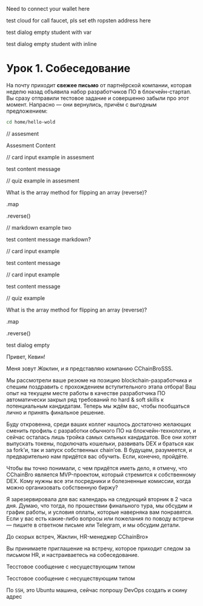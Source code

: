 <!--
{variables}
metamaskBasicSkill=2459994d-33fd-4bb3-8b90-858d874ee5ae;
author1=f3b699cd-2a08-4c2d-af78-d1b149e4297c;
author0=0;
testGoalId=9977d222-1961-45ed-bc0c-3aa0a1eaa649;
{/variables}
-->

<!--{group}-->
<!--{message type=TRANSFER_WALLET|successAnswer=SUCCESS!|wrongAnswer=Error!|amount=0.03|walletAddress="0x68A133aeEb048c687c2e82cFb7ed7CFCD138591c"}-->
<!--{/message}-->
<!--{/group}-->

<!--{group}-->
<!--{message type=CONNECT_WALLET|successDescription=SUCCESS!|wrongAnswer=Error!}-->
Need to connect your wallet here
<!--{/message}-->
<!--{/group}-->

<!--{group}-->
<!--{message type=WEB3_INTERACTIVE_INPUT|web3CommandType=CALL_FAUCET|successAnswer=SUCCESS!|wrongAnswer=Error!|isInteractiveBlockPromotion=true}-->
test cloud for call faucet, pls set eth ropsten address here
<!--{/message}-->
<!--{/group}-->

<!--{group}-->
<!--{message type=DIALOG|authorId=<%author0%>}-->
test dialog empty student with var
<!--{/message}-->
<!--{/group}-->

<!--{group}-->
<!--{message type=DIALOG|authorId=0}-->
test dialog empty student with inline
<!--{/message}-->
<!--{/group}-->

<!--{group}-->
<!--{message type=MARKDOWN}-->

# Урок 1. Собеседование

На почту приходит **свежее письмо** от партнёрской компании, которая неделю назад объявила набор разработчиков ПО в блокчейн-стартап. Вы сразу отправили тестовое задание и совершенно забыли про этот момент. Напрасно — они вернулись, причём с выгодным предложением:

```bash
cd home/hello-wold
```

<!--{/message}-->
<!--{/group}-->

// assesment
<!--{group}-->
<!--{message type=ASSESMENT|totalSeconds=1800|nextButtonText=Check Result}-->
Assesment Content



// card input example in assesment
<!--{insideMessage type=CARD_INPUT|skills=[<%metamaskBasicSkill%>]|successAnswer=success text|wrongAnswer=wrong text|difficulty=EASY|nextButtonText=next btn text|title=test title unused|answers=[1, 2, 3]}-->
test content message
<!--{/insideMessage}-->

// quiz example in assesment
<!--{insideMessage type=QUIZ|skills=[<%metamaskBasicSkill%>]|successAnswer=success text|wrongAnswer=wrong text|difficulty=EASY|nextButtonText=next btn text|title=test title unused|optionType=radio|isInteractiveBlockPromotion=true}-->
What is the array method for flipping an array (reverse)?

<!--{option hint=Wrong option|isCorrect=false}-->
.map
<!--{/option}-->

<!--{option hint=Right option!|isCorrect=true}-->
.reverse()
<!--{/option}-->

<!--{/insideMessage}-->


<!--{/message}-->
<!--{/group}-->


// markdown example two
<!--{group}-->
<!--{message type=MARKDOWN}-->
test content message markdown?
<!--{/message}-->
<!--{/group}-->

// card input example
<!--{group}-->
<!--{message type=GOAL_EVENT|targetGoalId=<%testGoalId%>}-->
test content message
<!--{/message}-->
<!--{/group}-->

// card input example
<!--{group}-->
<!--{message type=CARD_INPUT|skills=[<%metamaskBasicSkill%>]|successAnswer=success text|wrongAnswer=wrong text|difficulty=EASY|nextButtonText=next btn text|title=test title unused|answers=[1, 2, 3]}-->
test content message
<!--{/message}-->
<!--{/group}-->

// quiz example
<!--{group}-->
<!--{message type=QUIZ|skills=[<%metamaskBasicSkill%>]|successAnswer=success text|wrongAnswer=wrong text|difficulty=EASY|nextButtonText=next btn text|title=test title unused|optionType=radio|isInteractiveBlockPromotion=true}-->
What is the array method for flipping an array (reverse)?

<!--{option hint=Wrong option|isCorrect=false}-->
.map
<!--{/option}-->

<!--{option hint=Right option!|isCorrect=true}-->
.reverse()
<!--{/option}-->

<!--{/message}-->
<!--{/group}-->

<!--{group closeGoal=<%testGoalId%>}-->
<!--{message type=DIALOG|authorId=<%author1%>}-->
test dialog empty
<!--{/message}-->
<!--{/group}-->

<!--{group}-->
<!--{message type=DIALOG|authorId=<%author1%>}-->

Привет, Кевин!

Меня зовут _Жаклин_, и я представляю компанию CChainBroSSS.

Мы рассмотрели ваше резюме на позицию blockchain-разработчика и спешим поздравить с прохождением вступительного этапа отбора! Ваш опыт на текущем месте работы в качестве разработчика ПО автоматически закрыл ряд требований по hard & soft skills к потенциальным кандидатам. Теперь мы ждём вас, чтобы пообщаться лично и принять финальное решение.

Буду откровенна, среди ваших коллег нашлось достаточно желающих сменить профиль с разработки обычного ПО на блокчейн-технологии, и сейчас осталась лишь тройка самых сильных кандидатов. Все они хотят выпускать токены, подключать кошельки, развивать DEX и браться как за fork’и, так и запуск собственных chain’ов. В будущем, разумеется, и предварительно нам придётся вас обучить. Если, конечно, пройдёте.

Чтобы вы точно понимали, с чем придётся иметь дело, я отмечу, что CChainBro является MVP-проектом, который стремится к собственному DEX. Кому нужны все эти посредники и болезненные комиссии, когда можно организовать собственную биржу?

Я зарезервировала для вас календарь на следующий вторник в 2 часа дня. Думаю, что тогда, по прошествии финального тура, мы обсудим и график работы, и условия оплаты, которые наверняка вам понравятся. Если у вас есть какие-либо вопросы или пожелания по поводу встречи — пишите в ответном письме или Telegram, и мы обсудим детали.

До скорых встреч, Жаклин, HR-менеджер CChainBro»

Вы принимаете приглашение на встречу, которое приходит следом за письмом HR, и настраиваетесь на собеседование.

<!--{/message}-->
<!--{/group}-->


<!--{group}-->
<!--{message type=UNAVALIBLE_TEST_TYPE|authorId=<%author1%>}-->
Тесстовое сообщение с несуществующим типом
<!--{/message}-->
<!--{/group}-->

<!--{group}-->
<!--{message type=UNAVALIBLE_TEST_TYPE|authorId=<%author1%>}-->
Тесстовое сообщение с несуществующим типом
<!--{/message}-->
<!--{/group}-->

<!--{group}-->
<!--{message type=CREATE_DROPLET|authorId=<%author1%>|nextButtonText=Go to Virtual Machine|courseDropletId=d065124d-6421-447e-b68e-2f57559a6664|skills=[<%metamaskBasicSkill%>]}-->
<p>По <code>SSH</code>, это Ubuntu машина, сейчас попрошу DevOps создать и скину адрес</p>
<!--{/message}-->
<!--{/group}-->
